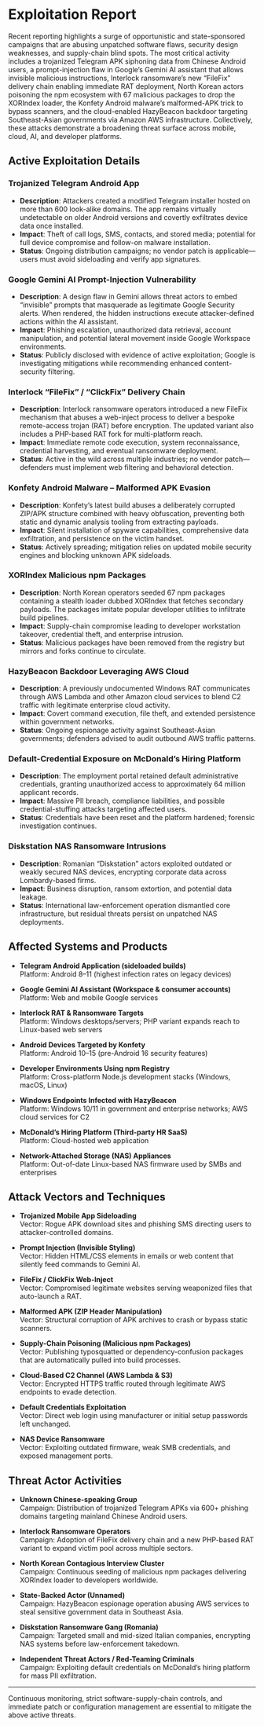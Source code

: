 # Exploitation Report

Recent reporting highlights a surge of opportunistic and state-sponsored campaigns that are abusing unpatched software flaws, security design weaknesses, and supply-chain blind spots. The most critical activity includes a trojanized Telegram APK siphoning data from Chinese Android users, a prompt-injection flaw in Google’s Gemini AI assistant that allows invisible malicious instructions, Interlock ransomware’s new “FileFix” delivery chain enabling immediate RAT deployment, North Korean actors poisoning the npm ecosystem with 67 malicious packages to drop the XORIndex loader, the Konfety Android malware’s malformed-APK trick to bypass scanners, and the cloud-enabled HazyBeacon backdoor targeting Southeast-Asian governments via Amazon AWS infrastructure. Collectively, these attacks demonstrate a broadening threat surface across mobile, cloud, AI, and developer platforms.

## Active Exploitation Details

### Trojanized Telegram Android App
- **Description**: Attackers created a modified Telegram installer hosted on more than 600 look-alike domains. The app remains virtually undetectable on older Android versions and covertly exfiltrates device data once installed.  
- **Impact**: Theft of call logs, SMS, contacts, and stored media; potential for full device compromise and follow-on malware installation.  
- **Status**: Ongoing distribution campaigns; no vendor patch is applicable—users must avoid sideloading and verify app signatures.

### Google Gemini AI Prompt-Injection Vulnerability
- **Description**: A design flaw in Gemini allows threat actors to embed “invisible” prompts that masquerade as legitimate Google Security alerts. When rendered, the hidden instructions execute attacker-defined actions within the AI assistant.  
- **Impact**: Phishing escalation, unauthorized data retrieval, account manipulation, and potential lateral movement inside Google Workspace environments.  
- **Status**: Publicly disclosed with evidence of active exploitation; Google is investigating mitigations while recommending enhanced content-security filtering.

### Interlock “FileFix” / “ClickFix” Delivery Chain
- **Description**: Interlock ransomware operators introduced a new FileFix mechanism that abuses a web-inject process to deliver a bespoke remote-access trojan (RAT) before encryption. The updated variant also includes a PHP-based RAT fork for multi-platform reach.  
- **Impact**: Immediate remote code execution, system reconnaissance, credential harvesting, and eventual ransomware deployment.  
- **Status**: Active in the wild across multiple industries; no vendor patch—defenders must implement web filtering and behavioral detection.

### Konfety Android Malware – Malformed APK Evasion
- **Description**: Konfety’s latest build abuses a deliberately corrupted ZIP/APK structure combined with heavy obfuscation, preventing both static and dynamic analysis tooling from extracting payloads.  
- **Impact**: Silent installation of spyware capabilities, comprehensive data exfiltration, and persistence on the victim handset.  
- **Status**: Actively spreading; mitigation relies on updated mobile security engines and blocking unknown APK sideloads.

### XORIndex Malicious npm Packages
- **Description**: North Korean operators seeded 67 npm packages containing a stealth loader dubbed XORIndex that fetches secondary payloads. The packages imitate popular developer utilities to infiltrate build pipelines.  
- **Impact**: Supply-chain compromise leading to developer workstation takeover, credential theft, and enterprise intrusion.  
- **Status**: Malicious packages have been removed from the registry but mirrors and forks continue to circulate.

### HazyBeacon Backdoor Leveraging AWS Cloud
- **Description**: A previously undocumented Windows RAT communicates through AWS Lambda and other Amazon cloud services to blend C2 traffic with legitimate enterprise cloud activity.  
- **Impact**: Covert command execution, file theft, and extended persistence within government networks.  
- **Status**: Ongoing espionage activity against Southeast-Asian governments; defenders advised to audit outbound AWS traffic patterns.

### Default-Credential Exposure on McDonald’s Hiring Platform
- **Description**: The employment portal retained default administrative credentials, granting unauthorized access to approximately 64 million applicant records.  
- **Impact**: Massive PII breach, compliance liabilities, and possible credential-stuffing attacks targeting affected users.  
- **Status**: Credentials have been reset and the platform hardened; forensic investigation continues.

### Diskstation NAS Ransomware Intrusions
- **Description**: Romanian “Diskstation” actors exploited outdated or weakly secured NAS devices, encrypting corporate data across Lombardy-based firms.  
- **Impact**: Business disruption, ransom extortion, and potential data leakage.  
- **Status**: International law-enforcement operation dismantled core infrastructure, but residual threats persist on unpatched NAS deployments.

## Affected Systems and Products

- **Telegram Android Application (sideloaded builds)**  
  Platform: Android 8–11 (highest infection rates on legacy devices)

- **Google Gemini AI Assistant (Workspace & consumer accounts)**  
  Platform: Web and mobile Google services

- **Interlock RAT & Ransomware Targets**  
  Platform: Windows desktops/servers; PHP variant expands reach to Linux-based web servers

- **Android Devices Targeted by Konfety**  
  Platform: Android 10–15 (pre-Android 16 security features)

- **Developer Environments Using npm Registry**  
  Platform: Cross-platform Node.js development stacks (Windows, macOS, Linux)

- **Windows Endpoints Infected with HazyBeacon**  
  Platform: Windows 10/11 in government and enterprise networks; AWS cloud services for C2

- **McDonald’s Hiring Platform (Third-party HR SaaS)**  
  Platform: Cloud-hosted web application

- **Network-Attached Storage (NAS) Appliances**  
  Platform: Out-of-date Linux-based NAS firmware used by SMBs and enterprises

## Attack Vectors and Techniques

- **Trojanized Mobile App Sideloading**  
  Vector: Rogue APK download sites and phishing SMS directing users to attacker-controlled domains.

- **Prompt Injection (Invisible Styling)**  
  Vector: Hidden HTML/CSS elements in emails or web content that silently feed commands to Gemini AI.

- **FileFix / ClickFix Web-Inject**  
  Vector: Compromised legitimate websites serving weaponized files that auto-launch a RAT.

- **Malformed APK (ZIP Header Manipulation)**  
  Vector: Structural corruption of APK archives to crash or bypass static scanners.

- **Supply-Chain Poisoning (Malicious npm Packages)**  
  Vector: Publishing typosquatted or dependency-confusion packages that are automatically pulled into build processes.

- **Cloud-Based C2 Channel (AWS Lambda & S3)**  
  Vector: Encrypted HTTPS traffic routed through legitimate AWS endpoints to evade detection.

- **Default Credentials Exploitation**  
  Vector: Direct web login using manufacturer or initial setup passwords left unchanged.

- **NAS Device Ransomware**  
  Vector: Exploiting outdated firmware, weak SMB credentials, and exposed management ports.

## Threat Actor Activities

- **Unknown Chinese-speaking Group**  
  Campaign: Distribution of trojanized Telegram APKs via 600+ phishing domains targeting mainland Chinese Android users.

- **Interlock Ransomware Operators**  
  Campaign: Adoption of FileFix delivery chain and a new PHP-based RAT variant to expand victim pool across multiple sectors.

- **North Korean Contagious Interview Cluster**  
  Campaign: Continuous seeding of malicious npm packages delivering XORIndex loader to developers worldwide.

- **State-Backed Actor (Unnamed)**  
  Campaign: HazyBeacon espionage operation abusing AWS services to steal sensitive government data in Southeast Asia.

- **Diskstation Ransomware Gang (Romania)**  
  Campaign: Targeted small and mid-sized Italian companies, encrypting NAS systems before law-enforcement takedown.

- **Independent Threat Actors / Red-Teaming Criminals**  
  Campaign: Exploiting default credentials on McDonald’s hiring platform for mass PII exfiltration.

---

Continuous monitoring, strict software-supply-chain controls, and immediate patch or configuration management are essential to mitigate the above active threats.
